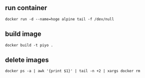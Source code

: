 
## run container
```
docker run -d --name=hoge alpine tail -f /dev/null 
```

## build image
```
docker build -t piyo . 
```

## delete images
```
docker ps -a | awk '{print $1}' | tail -n +2 | xargs docker rm
```
